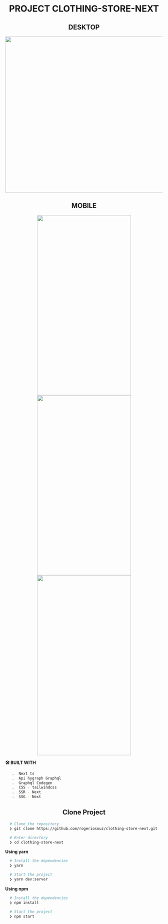 <h1 align="center">PROJECT CLOTHING-STORE-NEXT</h1>

<h2 align="center">DESKTOP</h2>

<p align="center">
   <img width="937"  height="500" src="https://user-images.githubusercontent.com/76504596/190250599-88202bad-1c7c-4ddf-8832-b6a5734c4dd5.png"> 
</p>


<h2 align="center">MOBILE</h2>

<p align="center">
  <img width="300"  height="576" src="https://user-images.githubusercontent.com/76504596/192877364-d1ad6501-4f0c-4f9a-96bb-a7b661654f31.png">
  <img width="300"  height="576" src="https://user-images.githubusercontent.com/76504596/192876474-cfa7f679-185a-4b87-94ed-00110b10dd09.png">
  <img width="300"  height="576" src="https://user-images.githubusercontent.com/76504596/192876624-b9c51974-691f-4d60-9dde-e7fe6e6caad4.png">
</p>


**🛠️ BUILT WITH**

```bash
   .  Next ts
   .  Api hygraph Graphql
   .  Graphql Codegen
   .  CSS - tailwindcss
   .  SSR - Next
   .  SSG - Next
```

<h2 align="center">Clone Project</h2>

```bash
  # Clone the repository
  ❯ git clone https://github.com/rogeriosouz/clothing-store-next.git

  # Enter directory
  ❯ cd clothing-store-next
```

**Using yarn**

```bash
  # Install the dependencies
  ❯ yarn

  # Start the project
  ❯ yarn dev:server
```

**Using npm**

```bash
  # Install the dependencies
  ❯ npm install

  # Start the project
  ❯ npm start
```


